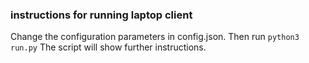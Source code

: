 ### instructions for running laptop client

Change the configuration parameters in config.json.
Then run `python3 run.py`
The script will show further instructions. 

